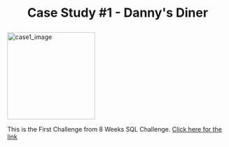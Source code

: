 <h1><p align="center"> Case Study #1 - Danny's Diner </p></h1>

<img src="https://8weeksqlchallenge.com/images/case-study-designs/1.png" alt="case1_image" width="200"/>

This is the First Challenge from 8 Weeks SQL Challenge. [Click here for the link](https://8weeksqlchallenge.com/case-study-1/)

